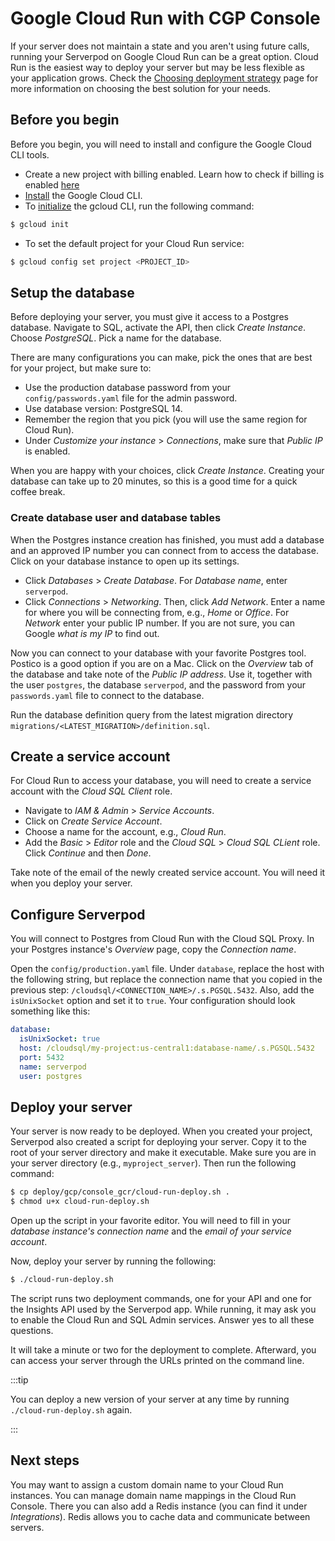 # Google Cloud Run with CGP Console

If your server does not maintain a state and you aren't using future calls, running your Serverpod on Google Cloud Run can be a great option. Cloud Run is the easiest way to deploy your server but may be less flexible as your application grows. Check the [Choosing deployment strategy](deployment-strategy) page for more information on choosing the best solution for your needs.

## Before you begin

Before you begin, you will need to install and configure the Google Cloud CLI tools.

- Create a new project with billing enabled. Learn how to check if billing is enabled [here](https://cloud.google.com/billing/docs/how-to/verify-billing-enabled)
- [Install](https://cloud.google.com/sdk/docs/install) the Google Cloud CLI.
- To [initialize](https://cloud.google.com/sdk/docs/initializing) the gcloud CLI, run the following command:

```bash
$ gcloud init
```

- To set the default project for your Cloud Run service:

```bash
$ gcloud config set project <PROJECT_ID>
```

## Setup the database

Before deploying your server, you must give it access to a Postgres database. Navigate to SQL, activate the API, then click _Create Instance_. Choose _PostgreSQL_. Pick a name for the database.

There are many configurations you can make, pick the ones that are best for your project, but make sure to:

- Use the production database password from your `config/passwords.yaml` file for the admin password.
- Use database version: PostgreSQL 14.
- Remember the region that you pick (you will use the same region for Cloud Run).
- Under _Customize your instance_ > _Connections_, make sure that _Public IP_ is enabled.

When you are happy with your choices, click _Create Instance_. Creating your database can take up to 20 minutes, so this is a good time for a quick coffee break.

### Create database user and database tables

When the Postgres instance creation has finished, you must add a database and an approved IP number you can connect from to access the database. Click on your database instance to open up its settings.

- Click _Databases_ > _Create Database_. For _Database name_, enter `serverpod`.
- Click _Connections_ > _Networking_. Then, click _Add Network_. Enter a name for where you will be connecting from, e.g., _Home_ or _Office_. For _Network_ enter your public IP number. If you are not sure, you can Google _what is my IP_ to find out.

Now you can connect to your database with your favorite Postgres tool. Postico is a good option if you are on a Mac. Click on the _Overview_ tab of the database and take note of the _Public IP address_. Use it, together with the user `postgres`, the database `serverpod`, and the password from your `passwords.yaml` file to connect to the database.

Run the database definition query from the latest migration directory `migrations/<LATEST_MIGRATION>/definition.sql`.

## Create a service account

For Cloud Run to access your database, you will need to create a service account with the _Cloud SQL Client_ role.

- Navigate to _IAM & Admin_ > _Service Accounts_.
- Click on _Create Service Account_.
- Choose a name for the account, e.g., _Cloud Run_.
- Add the _Basic_ > _Editor_ role and the _Cloud SQL_ > _Cloud SQL CLient_ role. Click _Continue_ and then _Done_.

Take note of the email of the newly created service account. You will need it when you deploy your server.

## Configure Serverpod

You will connect to Postgres from Cloud Run with the Cloud SQL Proxy. In your Postgres instance's _Overview_ page, copy the _Connection name_.

Open the `config/production.yaml` file. Under `database`, replace the host with the following string, but replace the connection name that you copied in the previous step: `/cloudsql/<CONNECTION_NAME>/.s.PGSQL.5432`. Also, add the `isUnixSocket` option and set it to `true`. Your configuration should look something like this:

```yaml
database:
  isUnixSocket: true
  host: /cloudsql/my-project:us-central1:database-name/.s.PGSQL.5432
  port: 5432
  name: serverpod
  user: postgres
```

## Deploy your server

Your server is now ready to be deployed. When you created your project, Serverpod also created a script for deploying your server. Copy it to the root of your server directory and make it executable. Make sure you are in your server directory (e.g., `myproject_server`). Then run the following command:

```bash
$ cp deploy/gcp/console_gcr/cloud-run-deploy.sh .
$ chmod u+x cloud-run-deploy.sh
```

Open up the script in your favorite editor. You will need to fill in your _database instance's connection name_ and the _email of your service account_.

Now, deploy your server by running the following:

```bash
$ ./cloud-run-deploy.sh
```

The script runs two deployment commands, one for your API and one for the Insights API used by the Serverpod app. While running, it may ask you to enable the Cloud Run and SQL Admin services. Answer yes to all these questions.

It will take a minute or two for the deployment to complete. Afterward, you can access your server through the URLs printed on the command line.

:::tip

You can deploy a new version of your server at any time by running `./cloud-run-deploy.sh` again.

:::

## Next steps

You may want to assign a custom domain name to your Cloud Run instances. You can manage domain name mappings in the Cloud Run Console. There you can also add a Redis instance (you can find it under _Integrations_). Redis allows you to cache data and communicate between servers.
